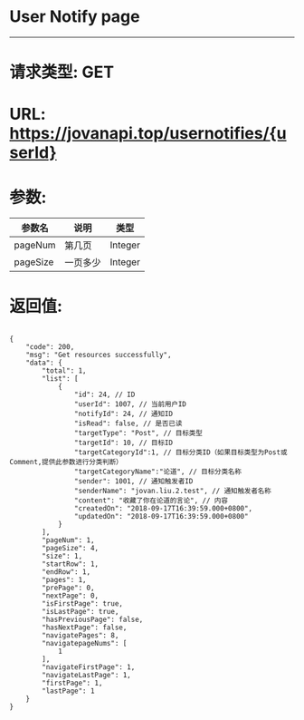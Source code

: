 # User Notify page
---
# 请求类型: GET
# URL: https://jovanapi.top/usernotifies/{userId}
# 参数:
参数名 | 说明                   | 类型
----- |----------------------- | ----
pageNum | 第几页   | Integer
pageSize  | 一页多少        | Integer
# 返回值:
<pre><code>
{
    "code": 200,
    "msg": "Get resources successfully",
    "data": {
        "total": 1,
        "list": [
            {
                "id": 24, // ID
                "userId": 1007, // 当前用户ID
                "notifyId": 24, // 通知ID
                "isRead": false, // 是否已读
                "targetType": "Post", // 目标类型
                "targetId": 10, // 目标ID
                "targetCategoryId":1, // 目标分类ID（如果目标类型为Post或Comment,提供此参数进行分类判断）
                "targetCategoryName":"论道", // 目标分类名称
                "sender": 1001, // 通知触发者ID
                "senderName": "jovan.liu.2.test", // 通知触发者名称
                "content": "收藏了你在论道的言论", // 内容
                "createdOn": "2018-09-17T16:39:59.000+0800",
                "updatedOn": "2018-09-17T16:39:59.000+0800"
            }
        ],
        "pageNum": 1,
        "pageSize": 4,
        "size": 1,
        "startRow": 1,
        "endRow": 1,
        "pages": 1,
        "prePage": 0,
        "nextPage": 0,
        "isFirstPage": true,
        "isLastPage": true,
        "hasPreviousPage": false,
        "hasNextPage": false,
        "navigatePages": 8,
        "navigatepageNums": [
            1
        ],
        "navigateFirstPage": 1,
        "navigateLastPage": 1,
        "firstPage": 1,
        "lastPage": 1
    }
}
</code></pre>
